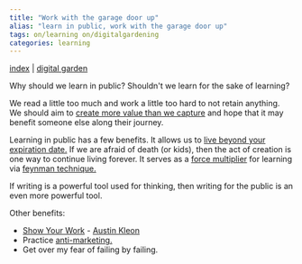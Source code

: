 ```yaml
---
title: "Work with the garage door up"
alias: "learn in public, work with the garage door up"
tags: on/learning on/digitalgardening
categories: learning
---
```


[index](/.md) | [digital garden](digital-garden.md)


Why should we learn in public? Shouldn't we learn for the sake of learning?

We read a little too much and work a little too hard to not retain anything. We should aim to [create more value than we capture](create-not-capture.md) and hope that it may benefit someone else along their journey. 

Learning in public has a few benefits. It allows us to [live beyond your expiration date.](expiration-date-legacy.md) If we are afraid of death (or kids), then the act of creation is one way to continue living forever. It serves as a [force multiplier](force-multiplier.md) for learning via [feynman technique.](feynman-technique.md) 

If writing is a powerful tool used for thinking, then writing for the public is an even more powerful tool. 

Other benefits:
- [Show Your Work](books/show-your-work.md) - [Austin Kleon](austin-kleon.md)
- Practice [anti-marketing.](anti-marketing.md)
- Get over my fear of failing by failing.



